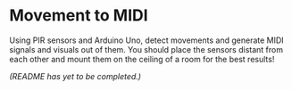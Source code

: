 # Movement to MIDI
Using PIR sensors and Arduino Uno, detect movements and generate MIDI signals and visuals out of them.
You should place the sensors distant from each other and mount them on the ceiling of a room for the best results!

_(README has yet to be completed.)_